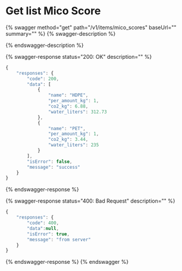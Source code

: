 # Get list Mico Score

{% swagger method="get" path="/v1/items/mico_scores" baseUrl="" summary="" %}
{% swagger-description %}

{% endswagger-description %}

{% swagger-response status="200: OK" description="" %}
```javascript
{
    "responses": {
        "code": 200,
        "data": [
            {
                "name": "HDPE",
                "per_amount_kg": 1,
                "co2_kg": 6.88,
                "water_liters": 312.73
            },
            {
                "name": "PET",
                "per_amount_kg": 1,
                "co2_kg": 3.44,
                "water_liters": 235
            }
        ],
        "isError": false,
        "message": "success"
    }
}
```
{% endswagger-response %}

{% swagger-response status="400: Bad Request" description="" %}
```javascript
{
    "responses": {
        "code": 400,
        "data":null,
        "isError": true,
        "message": "from server"
    }
}
```
{% endswagger-response %}
{% endswagger %}

